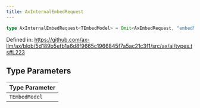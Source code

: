 ```yaml
---
title: AxInternalEmbedRequest
---
```


```ts
type AxInternalEmbedRequest<TEmbedModel> = Omit<AxEmbedRequest, "embedModel"> & Required<Pick<AxEmbedRequest<TEmbedModel>, "embedModel">>;
```

Defined in: https://github.com/ax-llm/ax/blob/5d189b5efb1a6d8f9665c1966845f7a5ac21c3f1/src/ax/ai/types.ts#L223

## Type Parameters

| Type Parameter |
| :------ |
| `TEmbedModel` |
